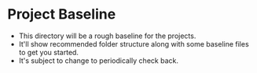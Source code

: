 # Project Baseline
- This directory will be a rough baseline for the projects.
- It'll show recommended folder structure along with some baseline files to get you started.
- It's subject to change to periodically check back.